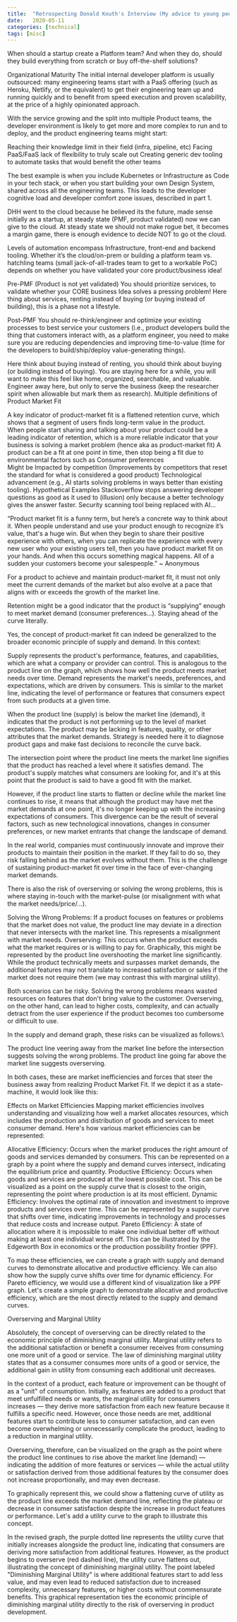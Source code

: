 ```yaml
---
title:  "Retrospecting Donald Knuth's Interview (My advice to young people) - A Personal Take"
date:   2020-05-11
categories: [technical]
tags: [misc]
---
```





When should a startup create a Platform team? And when they do, should they build everything from scratch or buy off-the-shelf solutions?

Organizational Maturity
The initial internal developer platform is usually outsourced: many engineering teams start with a PaaS offering (such as Heroku, Netlify, or the equivalent) to get their engineering team up and running quickly and to benefit from speed execution and proven scalability, at the price of a highly opinionated approach.

With the service growing and the split into multiple Product teams, the developer environment is likely to get more and more complex to run and to deploy, and the product engineering teams might start:

Reaching their knowledge limit in their field (infra, pipeline, etc)
Facing PaaS/FaaS lack of flexibility to truly scale out
Creating generic dev tooling to automate tasks that would benefit the other teams

The best example is when you include Kubernetes or Infrastructure as Code in your tech stack, or when you start building your own Design System, shared across all the engineering teams. This leads to the developer cognitive load and developer comfort zone issues, described in part 1.





DHH went to the cloud because he believed its the future, made sense initially as a startup, at steady state (PMF, product validated) now we can give to the cloud. At steady state we should not make rogue bet, it becomes a margin game, there is enough evidence to decide NOT to go ot the cloud. 

Levels of automation encompass Infrastructure, front-end and backend tooling. Whether it’s the cloud/on-prem or building a platform team vs. hatchling teams (small jack-of-all-trades team to get to a workable PoC) depends on whether you have validated your core product/business idea! 





Pre-PMF (Product is not yet validated)
You should prioritize services, to validate whether your CORE business Idea solves a pressing problem! Here thing about services, renting instead of buying (or buying instead of building), this is a phase not a lifestyle. 


Post-PMF
You should re-think/engineer and optimize your existing processes to best service your customers (i.e., product developers build the thing that customers interact with, as a platform engineer, you need to make sure you are reducing dependencies and improving time-to-value (time for the developers to build/ship/deploy value-generating things). 

Here think about buying instead of renting, you should think about buying (or building instead of buying). You are staying here for a while, you will want to make this feel like home, organized, searchable, and valuable. Engineer away here, but only to serve the business (keep the researcher spirit when allowable but mark them as research).
Multiple definitions of Product Market Fit

A key indicator of product-market fit is a flattened retention curve, which shows that a segment of users finds long-term value in the product.   
When people start sharing and talking about your product could be a leading indicator of retention, which is a more reliable indicator that your business is solving a market problem (hence aka as product-market fit)
A product can be a fit at one point in time, then stop being a fit due to environmental factors such as
Consumer preferences  
Might be Impacted by competition (Improvements by competitors that reset the standard for what is considered a good product)
Technological advancement (e.g., AI starts solving problems in ways better than existing tooling).
Hypothetical Examples
Stackoverflow stops answering developer questions as good as it used to (illusion) only because a better technology gives the answer faster. 
Security scanning tool being replaced with AI…


“Product market fit is a funny term, but here’s a concrete way to think about it. When people understand and use your product enough to recognize it’s value, that's a huge win. But when they begin to share their positive experience with others, when you can replicate the experience with every new user who your existing users tell, then you have product market fit on your hands. And when this occurs something magical happens. All of a sudden your customers become your salespeople.” ~ Anonymous



For a product to achieve and maintain product-market fit, it must not only meet the current demands of the market but also evolve at a pace that aligns with or exceeds the growth of the market line. 



Retention might be a good indicator that the product is “supplying” enough to meet market demand (consumer preferences…). Staying ahead of the curve literally. 


Yes, the concept of product-market fit can indeed be generalized to the broader economic principle of supply and demand. In this context:

Supply represents the product's performance, features, and capabilities, which are what a company or provider can control. This is analogous to the product line on the graph, which shows how well the product meets market needs over time.
Demand represents the market's needs, preferences, and expectations, which are driven by consumers. This is similar to the market line, indicating the level of performance or features that consumers expect from such products at a given time.

When the product line (supply) is below the market line (demand), it indicates that the product is not performing up to the level of market expectations. The product may be lacking in features, quality, or other attributes that the market demands. Strategy is needed here it to diagnose product gaps and make fast decisions to reconcile the curve back. 


The intersection point where the product line meets the market line signifies that the product has reached a level where it satisfies demand. The product's supply matches what consumers are looking for, and it's at this point that the product is said to have a good fit with the market.

However, if the product line starts to flatten or decline while the market line continues to rise, it means that although the product may have met the market demands at one point, it's no longer keeping up with the increasing expectations of consumers. This divergence can be the result of several factors, such as new technological innovations, changes in consumer preferences, or new market entrants that change the landscape of demand.


In the real world, companies must continuously innovate and improve their products to maintain their position in the market. If they fail to do so, they risk falling behind as the market evolves without them. This is the challenge of sustaining product-market fit over time in the face of ever-changing market demands.

There is also the risk of overserving or solving the wrong problems, this is where staying in-touch with the market-pulse (or misalignment with what the market needs/price/…). 

Solving the Wrong Problems: If a product focuses on features or problems that the market does not value, the product line may deviate in a direction that never intersects with the market line. This represents a misalignment with market needs.
Overserving: This occurs when the product exceeds what the market requires or is willing to pay for. Graphically, this might be represented by the product line overshooting the market line significantly. While the product technically meets and surpasses market demands, the additional features may not translate to increased satisfaction or sales if the market does not require them (we may contrast this with marginal utility). 


Both scenarios can be risky. Solving the wrong problems means wasted resources on features that don't bring value to the customer. Overserving, on the other hand, can lead to higher costs, complexity, and can actually detract from the user experience if the product becomes too cumbersome or difficult to use.

In the supply and demand graph, these risks can be visualized as follows:\

The product line veering away from the market line before the intersection suggests solving the wrong problems.
The product line going far above the market line suggests overserving.








In both cases, these are market inefficiencies and forces that steer the business away from realizing Product Market Fit.  If we depict it as a state-machine, it would look like this: 





Effects on Market Efficiencies
Mapping market efficiencies involves understanding and visualizing how well a market allocates resources, which includes the production and distribution of goods and services to meet consumer demand. Here's how various market efficiencies can be represented:

Allocative Efficiency: Occurs when the market produces the right amount of goods and services demanded by consumers. This can be represented on a graph by a point where the supply and demand curves intersect, indicating the equilibrium price and quantity.
Productive Efficiency: Occurs when goods and services are produced at the lowest possible cost. This can be visualized as a point on the supply curve that is closest to the origin, representing the point where production is at its most efficient.
Dynamic Efficiency: Involves the optimal rate of innovation and investment to improve products and services over time. This can be represented by a supply curve that shifts over time, indicating improvements in technology and processes that reduce costs and increase output.
Pareto Efficiency: A state of allocation where it is impossible to make one individual better off without making at least one individual worse off. This can be illustrated by the Edgeworth Box in economics or the production possibility frontier (PPF).

To map these efficiencies, we can create a graph with supply and demand curves to demonstrate allocative and productive efficiency. We can also show how the supply curve shifts over time for dynamic efficiency. For Pareto efficiency, we would use a different kind of visualization like a PPF graph. Let's create a simple graph to demonstrate allocative and productive efficiency, which are the most directly related to the supply and demand curves.




Overserving and Marginal Utility

Absolutely, the concept of overserving can be directly related to the economic principle of diminishing marginal utility. Marginal utility refers to the additional satisfaction or benefit a consumer receives from consuming one more unit of a good or service. The law of diminishing marginal utility states that as a consumer consumes more units of a good or service, the additional gain in utility from consuming each additional unit decreases.

In the context of a product, each feature or improvement can be thought of as a "unit" of consumption. Initially, as features are added to a product that meet unfulfilled needs or wants, the marginal utility for consumers increases — they derive more satisfaction from each new feature because it fulfills a specific need. However, once those needs are met, additional features start to contribute less to consumer satisfaction, and can even become overwhelming or unnecessarily complicate the product, leading to a reduction in marginal utility.

Overserving, therefore, can be visualized on the graph as the point where the product line continues to rise above the market line (demand) — indicating the addition of more features or services — while the actual utility or satisfaction derived from those additional features by the consumer does not increase proportionally, and may even decrease.

To graphically represent this, we could show a flattening curve of utility as the product line exceeds the market demand line, reflecting the plateau or decrease in consumer satisfaction despite the increase in product features or performance. Let's add a utility curve to the graph to illustrate this concept.


In the revised graph, the purple dotted line represents the utility curve that initially increases alongside the product line, indicating that consumers are deriving more satisfaction from additional features. However, as the product begins to overserve (red dashed line), the utility curve flattens out, illustrating the concept of diminishing marginal utility. The point labeled "Diminishing Marginal Utility" is where additional features start to add less value, and may even lead to reduced satisfaction due to increased complexity, unnecessary features, or higher costs without commensurate benefits. This graphical representation ties the economic principle of diminishing marginal utility directly to the risk of overserving in product development. ​


